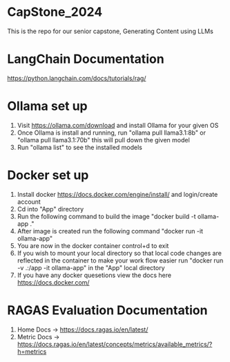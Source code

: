 # CapStone_2024
This is the repo for our senior capstone, Generating Content using LLMs

# LangChain Documentation
https://python.langchain.com/docs/tutorials/rag/

# Ollama set up
1. Visit https://ollama.com/download and install Ollama for your given OS
2. Once Ollama is install and running, run "ollama pull llama3.1:8b" or "ollama pull llama3.1:70b" this will pull down the given model
3. Run "ollama list" to see the installed models

# Docker set up
1. Install docker https://docs.docker.com/engine/install/ and login/create account
2. Cd into "App" directory
3. Run the following command to build the image "docker build -t ollama-app ."
4. After image is created run the following command "docker run -it ollama-app"
5. You are now in the docker container control+d to exit
6. If you wish to mount your local directory so that local code changes are reflected 
in the container to make your work flow easier run "docker run -v .:/app -it ollama-app" 
in the "App" local directory
7. If you have any docker quesetions view the docs here https://docs.docker.com/

# RAGAS Evaluation Documentation
1. Home Docs -> https://docs.ragas.io/en/latest/
2. Metric Docs -> https://docs.ragas.io/en/latest/concepts/metrics/available_metrics/?h=metrics